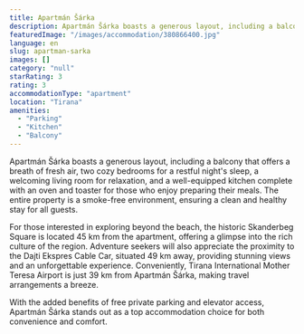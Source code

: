 ```yaml
---
title: Apartmán Šárka
description: Apartmán Šárka boasts a generous layout, including a balcony that offers a breath of fresh air, two cozy bedrooms for a restful night's sleep, a welcoming livin
featuredImage: "/images/accommodation/380866400.jpg"
language: en
slug: apartman-sarka
images: []
category: "null"
starRating: 3
rating: 3
accommodationType: "apartment"
location: "Tirana"
amenities:
  - "Parking"
  - "Kitchen"
  - "Balcony"
---
```


Apartmán Šárka boasts a generous layout, including a balcony that offers a breath of fresh air, two cozy bedrooms for a restful night's sleep, a welcoming living room for relaxation, and a well-equipped kitchen complete with an oven and toaster for those who enjoy preparing their meals. The entire property is a smoke-free environment, ensuring a clean and healthy stay for all guests.

For those interested in exploring beyond the beach, the historic Skanderbeg Square is located 45 km from the apartment, offering a glimpse into the rich culture of the region. Adventure seekers will also appreciate the proximity to the Dajti Ekspres Cable Car, situated 49 km away, providing stunning views and an unforgettable experience. Conveniently, Tirana International Mother Teresa Airport is just 39 km from Apartmán Šárka, making travel arrangements a breeze.

With the added benefits of free private parking and elevator access, Apartmán Šárka stands out as a top accommodation choice for both convenience and comfort.

